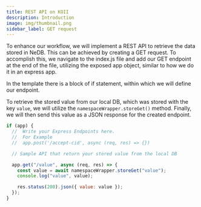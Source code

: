 ```yaml
---
title: REST API on KOII
description: Introduction
image: img/thumbnail.png
sidebar_label: GET request
---
```


To enhance our workflow, we will implement a REST API to retrieve the data stored in NeDB. This can be achieved by creating a GET request. To accomplish this, we navigate to the index.js file and add our GET endpoint at the end of the file, utilizing the exposed app object, similar to how we do it in an express app.

In the template there is a block of if statement, within which we will define our endpoint.

To retrieve the stored value from our local DB, which was stored with the key `value`, we will utilize the `namespaceWrapper.storeGet()` method. Finally, we will then send this value as a JSON response for the created endpoint.

```js
if (app) {
  //  Write your Express Endpoints here.
  //  For Example
  //  app.post('/accept-cid', async (req, res) => {})

  // Sample API that return your stored value from the local DB

  app.get("/value", async (req, res) => {
    const value = await namespaceWrapper.storeGet("value");
    console.log("value", value);

    res.status(200).json({ value: value });
  });
}
```
